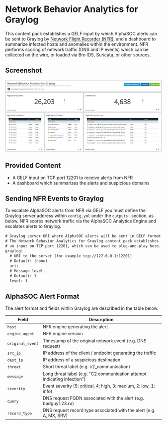 # Network Behavior Analytics for Graylog

This content pack establishes a GELF input by which AlphaSOC alerts can be sent to Graylog by [Network Flight Recorder (NFR)](https://github.com/alphasoc/nfr), and a dashboard to summarize infected hosts and anomalies within the environment. NFR performs scoring of network traffic (DNS and IP events) which can be collected on the wire, or loaded via Bro IDS, Suricata, or other sources.

## Screenshot

![AlphaSOC dashboard](https://github.com/alphasoc/graylog-alphasoc/blob/master/dashboard.png)

## Provided Content

* A GELF input on TCP port 12201 to receive alerts from NFR
* A dashboard which summarizes the alerts and suspicious domains

## Sending NFR Events to Graylog

To escalate AlphaSOC alerts from NFR via GELF you must define the Graylog server address within `config.yml` under the `outputs:` section, as below. NFR scores network traffic via the AlphaSOC Analytics Engine and escalates alerts to Graylog.

```
# Graylog server URI where AlphaSOC alerts will be sent in GELF format
# The Network Behavior Analytics for Graylog content pack establishes
# an input on TCP port 12201, which can be used to plug-and-play here.
graylog:
  # URI to the server (for example tcp://127.0.0.1:12201)
  # Default: (none)
  uri:
  # Message level.
  # Default: 1
  level: 1
```

## AlphaSOC Alert Format

The alert format and fields within Graylog are described in the table below.

| Field            | Description                                                              |
|------------------|--------------------------------------------------------------------------|
| `host`           | NFR engine generating the alert                                          |
| `engine_agent`   | NFR engine version                                                       |
| `original_event` | Timestamp of the original network event (e.g. DNS request)               |
| `src_ip`         | IP address of the client / endpoint generating the traffic               |
| `dest_ip`        | IP address of a suspicious destination                                   |
| `threat`         | Short threat label (e.g. c2_communication)                               |
| `message`        | Long threat label (e.g. "C2 communication attempt indicating infection") |
| `severity`       | Event severity (5: critical, 4: high, 3: medium, 2: low, 1: info)        |
| `query`          | DNS request FQDN associated with the alert (e.g. badguy123.ru)           |
| `record_type`    | DNS request record type associated with the alert (e.g. A, MX, SRV)      |
